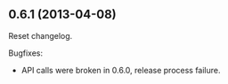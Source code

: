 ## 0.6.1 (2013-04-08)

Reset changelog.

Bugfixes:
  - API calls were broken in 0.6.0, release process failure.

